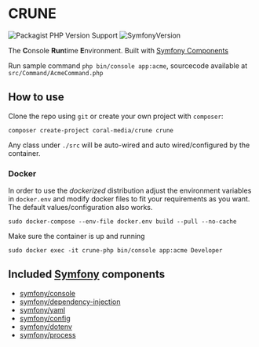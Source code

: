 # CRUNE
![Packagist PHP Version Support](https://img.shields.io/packagist/php-v/coral-media/crune)
![SymfonyVersion](https://img.shields.io/badge/symfony%20version-%5E6.2-green)

The **C**onsole **Run**time **E**nvironment. Built with [Symfony Components](https://symfony.com/components)

Run sample command `php bin/console app:acme`, sourcecode
available at `src/Command/AcmeCommand.php`

## How to use
Clone the repo using `git` or create your own project with `composer`:

`composer create-project coral-media/crune crune`

Any class under `./src` will be auto-wired and auto wired/configured by the container.

### Docker
In order to use the _dockerized_ distribution adjust the environment variables
in `docker.env` and modify docker files to fit your requirements as you want. The default
values/configuration also works.

`sudo docker-compose --env-file docker.env build --pull --no-cache`

Make sure the container is up and running

`sudo docker exec -it crune-php bin/console app:acme Developer`

## Included [Symfony](https://symfony.com) components
- [symfony/console](https://symfony.com/components/Console)
- [symfony/dependency-injection](https://symfony.com/components/DependencyInjection)
- [symfony/yaml](https://symfony.com/components/Yaml)
- [symfony/config](https://symfony.com/components/Config)
- [symfony/dotenv](https://symfony.com/components/Dotenv)
- [symfony/process](https://symfony.com/components/Process)

